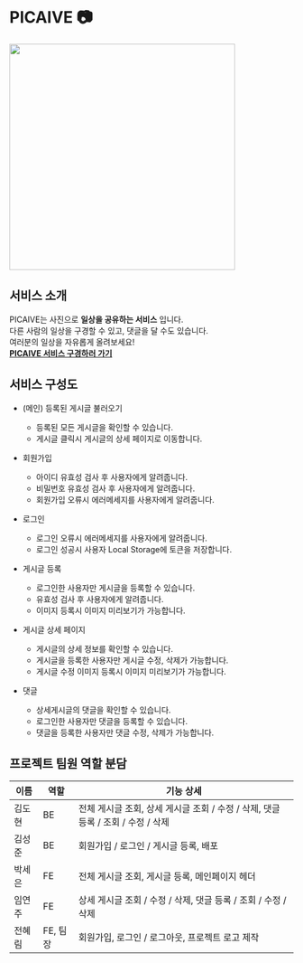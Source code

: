 # PICAIVE 📷
<img src="https://i.ibb.co/gW6WCjP/bannner.png" width="400px">

## 서비스 소개
PICAIVE는 사진으로 **일상을 공유하는 서비스** 입니다.  
다른 사람의 일상을 구경할 수 있고, 댓글을 달 수도 있습니다.   
여러분의 일상을 자유롭게 올려보세요!  
**[PICAIVE 서비스 구경하러 가기](http://)**

## 서비스 구성도
- (메인) 등록된 게시글 불러오기
  - 등록된 모든 게시글을 확인할 수 있습니다.
  - 게시글 클릭시 게시글의 상세 페이지로 이동합니다.
  
- 회원가입
  - 아이디 유효성 검사 후 사용자에게 알려줍니다.
  - 비밀번호 유효성 검사 후 사용자에게 알려줍니다.
  - 회원가입 오류시 에러메세지를 사용자에게 알려줍니다.
  
- 로그인
  - 로그인 오류시 에러메세지를 사용자에게 알려줍니다.
  - 로그인 성공시 사용자 Local Storage에 토큰을 저장합니다.

- 게시글 등록
  - 로그인한 사용자만 게시글을 등록할 수 있습니다.
  - 유효성 검사 후 사용자에게 알려줍니다.
  - 이미지 등록시 이미지 미리보기가 가능합니다.

- 게시글 상세 페이지
  - 게시글의 상세 정보를 확인할 수 있습니다.
  - 게시글을 등록한 사용자만 게시글 수정, 삭제가 가능합니다.
  - 게시글 수정 이미지 등록시 이미지 미리보기가 가능합니다.


- 댓글
  - 상세게시글의 댓글을 확인할 수 있습니다.
  - 로그인한 사용자만 댓글을 등록할 수 있습니다.
  - 댓글을 등록한 사용자만 댓글 수정, 삭제가 가능합니다.

## 프로젝트 팀원 역할 분담
| 이름 | 역할 | 기능 상세 |
| ----- | ----- | ---- |
| 김도현 | BE | 전체 게시글 조회, 상세 게시글 조회 / 수정 / 삭제, 댓글 등록 / 조회 / 수정 / 삭제  |
| 김성준 | BE | 회원가입 / 로그인 / 게시글 등록, 배포|
| 박세은 | FE | 전체 게시글 조회, 게시글 등록, 메인페이지 헤더 |
| 임연주 | FE | 상세 게시글 조회 / 수정 / 삭제, 댓글 등록 / 조회 / 수정 / 삭제 |
| 전혜림 | FE, 팀장 | 회원가입, 로그인 / 로그아웃, 프로젝트 로고 제작|


